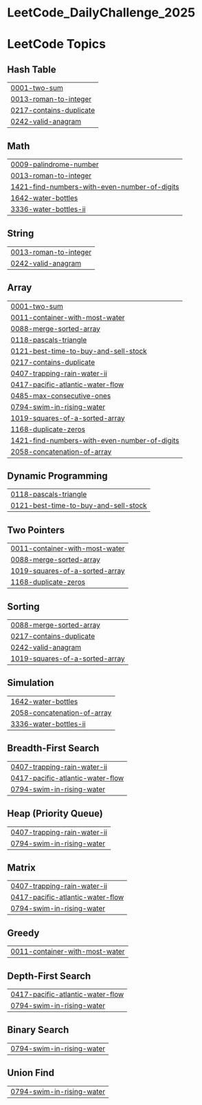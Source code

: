 # LeetCode_DailyChallenge_2025

<!---LeetCode Topics Start-->
# LeetCode Topics
## Hash Table
|  |
| ------- |
| [0001-two-sum](https://github.com/mahmoudabozied4/LeetCode_DailyChallenge_2025/tree/master/0001-two-sum) |
| [0013-roman-to-integer](https://github.com/mahmoudabozied4/LeetCode_DailyChallenge_2025/tree/master/0013-roman-to-integer) |
| [0217-contains-duplicate](https://github.com/mahmoudabozied4/LeetCode_DailyChallenge_2025/tree/master/0217-contains-duplicate) |
| [0242-valid-anagram](https://github.com/mahmoudabozied4/LeetCode_DailyChallenge_2025/tree/master/0242-valid-anagram) |
## Math
|  |
| ------- |
| [0009-palindrome-number](https://github.com/mahmoudabozied4/LeetCode_DailyChallenge_2025/tree/master/0009-palindrome-number) |
| [0013-roman-to-integer](https://github.com/mahmoudabozied4/LeetCode_DailyChallenge_2025/tree/master/0013-roman-to-integer) |
| [1421-find-numbers-with-even-number-of-digits](https://github.com/mahmoudabozied4/LeetCode_DailyChallenge_2025/tree/master/1421-find-numbers-with-even-number-of-digits) |
| [1642-water-bottles](https://github.com/mahmoudabozied4/LeetCode_DailyChallenge_2025/tree/master/1642-water-bottles) |
| [3336-water-bottles-ii](https://github.com/mahmoudabozied4/LeetCode_DailyChallenge_2025/tree/master/3336-water-bottles-ii) |
## String
|  |
| ------- |
| [0013-roman-to-integer](https://github.com/mahmoudabozied4/LeetCode_DailyChallenge_2025/tree/master/0013-roman-to-integer) |
| [0242-valid-anagram](https://github.com/mahmoudabozied4/LeetCode_DailyChallenge_2025/tree/master/0242-valid-anagram) |
## Array
|  |
| ------- |
| [0001-two-sum](https://github.com/mahmoudabozied4/LeetCode_DailyChallenge_2025/tree/master/0001-two-sum) |
| [0011-container-with-most-water](https://github.com/mahmoudabozied4/LeetCode_DailyChallenge_2025/tree/master/0011-container-with-most-water) |
| [0088-merge-sorted-array](https://github.com/mahmoudabozied4/LeetCode_DailyChallenge_2025/tree/master/0088-merge-sorted-array) |
| [0118-pascals-triangle](https://github.com/mahmoudabozied4/LeetCode_DailyChallenge_2025/tree/master/0118-pascals-triangle) |
| [0121-best-time-to-buy-and-sell-stock](https://github.com/mahmoudabozied4/LeetCode_DailyChallenge_2025/tree/master/0121-best-time-to-buy-and-sell-stock) |
| [0217-contains-duplicate](https://github.com/mahmoudabozied4/LeetCode_DailyChallenge_2025/tree/master/0217-contains-duplicate) |
| [0407-trapping-rain-water-ii](https://github.com/mahmoudabozied4/LeetCode_DailyChallenge_2025/tree/master/0407-trapping-rain-water-ii) |
| [0417-pacific-atlantic-water-flow](https://github.com/mahmoudabozied4/LeetCode_DailyChallenge_2025/tree/master/0417-pacific-atlantic-water-flow) |
| [0485-max-consecutive-ones](https://github.com/mahmoudabozied4/LeetCode_DailyChallenge_2025/tree/master/0485-max-consecutive-ones) |
| [0794-swim-in-rising-water](https://github.com/mahmoudabozied4/LeetCode_DailyChallenge_2025/tree/master/0794-swim-in-rising-water) |
| [1019-squares-of-a-sorted-array](https://github.com/mahmoudabozied4/LeetCode_DailyChallenge_2025/tree/master/1019-squares-of-a-sorted-array) |
| [1168-duplicate-zeros](https://github.com/mahmoudabozied4/LeetCode_DailyChallenge_2025/tree/master/1168-duplicate-zeros) |
| [1421-find-numbers-with-even-number-of-digits](https://github.com/mahmoudabozied4/LeetCode_DailyChallenge_2025/tree/master/1421-find-numbers-with-even-number-of-digits) |
| [2058-concatenation-of-array](https://github.com/mahmoudabozied4/LeetCode_DailyChallenge_2025/tree/master/2058-concatenation-of-array) |
## Dynamic Programming
|  |
| ------- |
| [0118-pascals-triangle](https://github.com/mahmoudabozied4/LeetCode_DailyChallenge_2025/tree/master/0118-pascals-triangle) |
| [0121-best-time-to-buy-and-sell-stock](https://github.com/mahmoudabozied4/LeetCode_DailyChallenge_2025/tree/master/0121-best-time-to-buy-and-sell-stock) |
## Two Pointers
|  |
| ------- |
| [0011-container-with-most-water](https://github.com/mahmoudabozied4/LeetCode_DailyChallenge_2025/tree/master/0011-container-with-most-water) |
| [0088-merge-sorted-array](https://github.com/mahmoudabozied4/LeetCode_DailyChallenge_2025/tree/master/0088-merge-sorted-array) |
| [1019-squares-of-a-sorted-array](https://github.com/mahmoudabozied4/LeetCode_DailyChallenge_2025/tree/master/1019-squares-of-a-sorted-array) |
| [1168-duplicate-zeros](https://github.com/mahmoudabozied4/LeetCode_DailyChallenge_2025/tree/master/1168-duplicate-zeros) |
## Sorting
|  |
| ------- |
| [0088-merge-sorted-array](https://github.com/mahmoudabozied4/LeetCode_DailyChallenge_2025/tree/master/0088-merge-sorted-array) |
| [0217-contains-duplicate](https://github.com/mahmoudabozied4/LeetCode_DailyChallenge_2025/tree/master/0217-contains-duplicate) |
| [0242-valid-anagram](https://github.com/mahmoudabozied4/LeetCode_DailyChallenge_2025/tree/master/0242-valid-anagram) |
| [1019-squares-of-a-sorted-array](https://github.com/mahmoudabozied4/LeetCode_DailyChallenge_2025/tree/master/1019-squares-of-a-sorted-array) |
## Simulation
|  |
| ------- |
| [1642-water-bottles](https://github.com/mahmoudabozied4/LeetCode_DailyChallenge_2025/tree/master/1642-water-bottles) |
| [2058-concatenation-of-array](https://github.com/mahmoudabozied4/LeetCode_DailyChallenge_2025/tree/master/2058-concatenation-of-array) |
| [3336-water-bottles-ii](https://github.com/mahmoudabozied4/LeetCode_DailyChallenge_2025/tree/master/3336-water-bottles-ii) |
## Breadth-First Search
|  |
| ------- |
| [0407-trapping-rain-water-ii](https://github.com/mahmoudabozied4/LeetCode_DailyChallenge_2025/tree/master/0407-trapping-rain-water-ii) |
| [0417-pacific-atlantic-water-flow](https://github.com/mahmoudabozied4/LeetCode_DailyChallenge_2025/tree/master/0417-pacific-atlantic-water-flow) |
| [0794-swim-in-rising-water](https://github.com/mahmoudabozied4/LeetCode_DailyChallenge_2025/tree/master/0794-swim-in-rising-water) |
## Heap (Priority Queue)
|  |
| ------- |
| [0407-trapping-rain-water-ii](https://github.com/mahmoudabozied4/LeetCode_DailyChallenge_2025/tree/master/0407-trapping-rain-water-ii) |
| [0794-swim-in-rising-water](https://github.com/mahmoudabozied4/LeetCode_DailyChallenge_2025/tree/master/0794-swim-in-rising-water) |
## Matrix
|  |
| ------- |
| [0407-trapping-rain-water-ii](https://github.com/mahmoudabozied4/LeetCode_DailyChallenge_2025/tree/master/0407-trapping-rain-water-ii) |
| [0417-pacific-atlantic-water-flow](https://github.com/mahmoudabozied4/LeetCode_DailyChallenge_2025/tree/master/0417-pacific-atlantic-water-flow) |
| [0794-swim-in-rising-water](https://github.com/mahmoudabozied4/LeetCode_DailyChallenge_2025/tree/master/0794-swim-in-rising-water) |
## Greedy
|  |
| ------- |
| [0011-container-with-most-water](https://github.com/mahmoudabozied4/LeetCode_DailyChallenge_2025/tree/master/0011-container-with-most-water) |
## Depth-First Search
|  |
| ------- |
| [0417-pacific-atlantic-water-flow](https://github.com/mahmoudabozied4/LeetCode_DailyChallenge_2025/tree/master/0417-pacific-atlantic-water-flow) |
| [0794-swim-in-rising-water](https://github.com/mahmoudabozied4/LeetCode_DailyChallenge_2025/tree/master/0794-swim-in-rising-water) |
## Binary Search
|  |
| ------- |
| [0794-swim-in-rising-water](https://github.com/mahmoudabozied4/LeetCode_DailyChallenge_2025/tree/master/0794-swim-in-rising-water) |
## Union Find
|  |
| ------- |
| [0794-swim-in-rising-water](https://github.com/mahmoudabozied4/LeetCode_DailyChallenge_2025/tree/master/0794-swim-in-rising-water) |
<!---LeetCode Topics End-->
